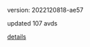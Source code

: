 version: 2022120818-ae57

updated 107 avds

[details](https://github.com/0x74f917491bfa7ebfa379/ali_avd_db/blob/master/change_log/2022/12/08/18/ae57.txt)